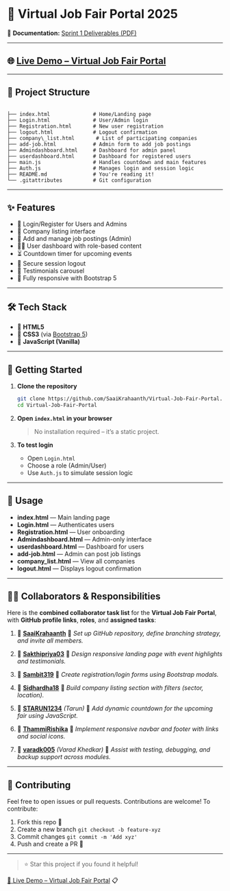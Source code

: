 # 🎯 Virtual Job Fair Portal 2025
📄 **Documentation:** [Sprint 1 Deliverables (PDF)](./Documentation/Sprint_1_Deliverable_Summary.pdf)

---
## 🌐 [Live Demo – Virtual Job Fair Portal](virtual-job-fair-portal-sprint1.netlify.app)



---

## 📁 Project Structure

```

├── index.html              # Home/Landing page
├── Login.html              # User/Admin login
├── Registration.html       # New user registration
├── logout.html             # Logout confirmation
├── company\_list.html       # List of participating companies
├── add-job.html            # Admin form to add job postings
├── Admindashboard.html     # Dashboard for admin panel
├── userdashboard.html      # Dashboard for registered users
├── main.js                 # Handles countdown and main features
├── Auth.js                 # Manages login and session logic
├── README.md               # You're reading it!
└── .gitattributes          # Git configuration

````

---

## ✨ Features

- 👥 Login/Register for Users and Admins  
- 🏢 Company listing interface  
- 🎯 Add and manage job postings (Admin)  
- 🧑‍💻 User dashboard with role-based content  
- ⏳ Countdown timer for upcoming events  
- 🔐 Secure session logout  
- 💬 Testimonials carousel  
- 📱 Fully responsive with Bootstrap 5  

---

## 🛠️ Tech Stack

- 🔹 **HTML5**  
- 🔹 **CSS3** (via [Bootstrap 5](https://getbootstrap.com/))  
- 🔹 **JavaScript (Vanilla)**  

---

## 🚀 Getting Started

1. **Clone the repository**
   ```bash
   git clone https://github.com/SaaiKrahaanth/Virtual-Job-Fair-Portal.git
   cd Virtual-Job-Fair-Portal
   ```

2. **Open `index.html` in your browser**

    > No installation required – it’s a static project.

3. **To test login**

   * Open `Login.html`
   * Choose a role (Admin/User)
   * Use `Auth.js` to simulate session logic

---

## 🧪 Usage

* **index.html** — Main landing page
* **Login.html** — Authenticates users
* **Registration.html** — User onboarding
* **Admindashboard.html** — Admin-only interface
* **userdashboard.html** — Dashboard for users
* **add-job.html** — Admin can post job listings
* **company\_list.html** — View all companies
* **logout.html** — Displays logout confirmation

---


## 👨‍💻 Collaborators & Responsibilities
Here is the **combined collaborator task list** for the **Virtual Job Fair Portal**, with **GitHub profile links**, **roles**, and **assigned tasks**:


1. 👤 [**SaaiKrahaanth**](https://github.com/SaaiKrahaanth)
   🔹 *Set up GitHub repository, define branching strategy, and invite all members.*

2. 👤 [**Sakthipriya03**](https://github.com/Sakthipriya03)
   🔹 *Design responsive landing page with event highlights and testimonials.*

3. 👤 [**Sambit319**](https://github.com/Sambit319)
   🔹 *Create registration/login forms using Bootstrap modals.*

4. 👤 [**Sidhardha18**](https://github.com/Sidhardha18)
   🔹 *Build company listing section with filters (sector, location).*

5. 👤 [**STARUN1234**](https://github.com/STARUN1234) *(Tarun)*
   🔹 *Add dynamic countdown for the upcoming fair using JavaScript.*

6. 👤 [**ThammiRishika**](https://github.com/ThammiRishika)
   🔹 *Implement responsive navbar and footer with links and social icons.*

7. 👤 [**varadk005**](https://github.com/varadk005) *(Varad Khedkar)*
   🔹 *Assist with testing, debugging, and backup support across modules.*



---

## 🙌 Contributing

Feel free to open issues or pull requests. Contributions are welcome!
To contribute:

1. Fork this repo 🍴
2. Create a new branch `git checkout -b feature-xyz`
3. Commit changes `git commit -m 'Add xyz'`
4. Push and create a PR 🚀

---

> ⭐ Star this project if you found it helpful!

[🔗 Live Demo – Virtual Job Fair Portal](virtual-job-fair-portal-sprint1.netlify.app) 📋


